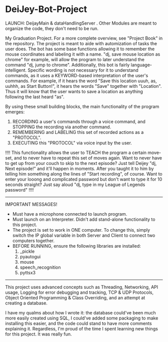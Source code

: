 # DeiJey-Bot-Project
LAUNCH: DeijayMain & dataHandlingServer . Other Modules are meant to organize the code, they don't need to be run.

My Graduation Project.
For a more complete overview, see "Project Book" in the repository.
The project is meant to aide with automization of tasks the user does. 
The bot has some base functions allowing it to remember the mouse coordinates and labeling it with a name. "dj, save mouse location as chrome" for example, will allow the program to later understand the command "dj, jump to chrome".
Additionally, this bot is fairly language-intelligent. Specific wording is not necessary for it to understand commands, as it uses a KEYWORD-based interpretation of the user's commands.
For example, if it hears the word "Save this location uuuh, as, uuhhh, as Start Button!", it hears the words "Save" together with "Location". Thus it will know that the user wants to save a location as anything following the last heard "as".

By using these small building blocks, the main functionality of the program emerges:
1. RECORDING a user's commands through a voice command, and STOPPING the recording via another command.
2. REMEMBERING and LABELING this set of recorded actions as a "PROTOCOL".
3. EXECUTING this "PROTOCOL" via voice input by the user.

!!!!
This functionality allows the user to TEACH the program a certain move-set, and to never have to repeat this set of moves again.
Want to never have to get up from your couch to skip to the next episode? Just tell Deijey "dj, Next episode!" and it'll happen in moments. After you taught it to him by telling him something along the lines of "Start recording", of course.
Want to enter your looong and complicated password but don't want to type it for 10 seconds straight? Just say aloud "dj, type in my League of Legends password"
!!!!

------------------------------------------------------------------------------------------
IMPORTANT MESSAGES!
* Must have a microphone connected to launch program.
* Must launch on an Interpreter. Didn't add stand-alone functionality to this project.
* The project is set to work in ONE computer. To change this, simply switch the IP global variable in both Server and Client to connect two computers together.
* BEFORE RUNNING, ensure the following libraries are installed:
  1. _pickle
  2. pyautogui
  3. mouse
  4. speech_recognition
  5. pyttsx3

------------------------------------------------------------------------------------------

This project uses advanced concepts such as Threading, Networking, API usage, Logging for error debugging and tracking, TCP & UDP Protocols, Object Oriented Programming & Class Overriding, and an attempt at creating a database.

I have my qualms about how I wrote it: 
the database could've been much more easily created using SQL, I could've added some packaging to make installing this easier, and the code could stand to have more comments explaining it.
Regardless, I'm proud of the time I spent learning new things for this project. It was really fun.

